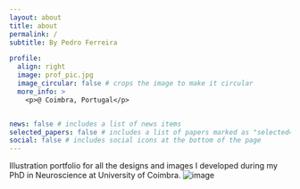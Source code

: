 ```yaml
---
layout: about
title: about
permalink: /
subtitle: By Pedro Ferreira

profile:
  align: right
  image: prof_pic.jpg
  image_circular: false # crops the image to make it circular
  more_info: >
    <p>@ Coimbra, Portugal</p>


news: false # includes a list of news items
selected_papers: false # includes a list of papers marked as "selected={true}"
social: false # includes social icons at the bottom of the page
---
```


Illustration portfolio for all the designs and images I developed during my PhD in Neuroscience at University of Coimbra.
![image](https://github.com/PedroACFerreira/pedroacferreira.github.io/assets/img/about_img.jpg)

